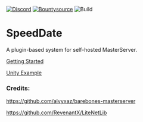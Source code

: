 [![Discord](https://img.shields.io/discord/413156098993029120.svg)](https://discord.gg/F9hJhcX) [![Bountysource](https://img.shields.io/badge/bountysource-donate-green.svg)](https://salt.bountysource.com/checkout/amount?team=proepkes) ![Build](https://pb156875-fh-muenster.visualstudio.com/_apis/public/build/definitions/8dda9a5a-f998-4dd9-b63e-5f0e9bf7764c/5/badge)

# SpeedDate 

A plugin-based system for self-hosted MasterServer.

[Getting Started](https://github.com/proepkes/SpeedDate/wiki/Getting-started)

[Unity Example](https://github.com/proepkes/SpeedDateUnity)

### Credits:

https://github.com/alvyxaz/barebones-masterserver

https://github.com/RevenantX/LiteNetLib
